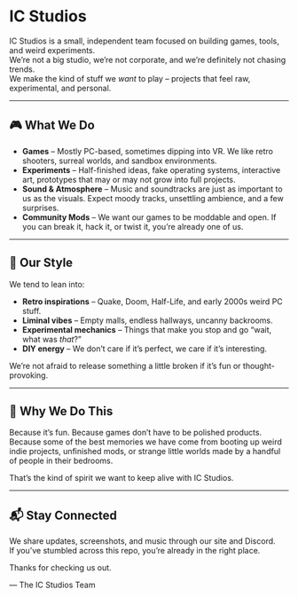 # IC Studios

IC Studios is a small, independent team focused on building games, tools, and weird experiments.  
We’re not a big studio, we’re not corporate, and we’re definitely not chasing trends.  
We make the kind of stuff we *want* to play – projects that feel raw, experimental, and personal.

---

## 🎮 What We Do

- **Games** – Mostly PC-based, sometimes dipping into VR. We like retro shooters, surreal worlds, and sandbox environments.  
- **Experiments** – Half-finished ideas, fake operating systems, interactive art, prototypes that may or may not grow into full projects.  
- **Sound & Atmosphere** – Music and soundtracks are just as important to us as the visuals. Expect moody tracks, unsettling ambience, and a few surprises.  
- **Community Mods** – We want our games to be moddable and open. If you can break it, hack it, or twist it, you’re already one of us.  

---

## 🌌 Our Style

We tend to lean into:
- **Retro inspirations** – Quake, Doom, Half-Life, and early 2000s weird PC stuff.  
- **Liminal vibes** – Empty malls, endless hallways, uncanny backrooms.  
- **Experimental mechanics** – Things that make you stop and go “wait, what was *that*?”  
- **DIY energy** – We don’t care if it’s perfect, we care if it’s interesting.  

We’re not afraid to release something a little broken if it’s fun or thought-provoking.  

---

## 🔮 Why We Do This

Because it’s fun. Because games don’t have to be polished products. Because some of the best memories we have come from booting up weird indie projects, unfinished mods, or strange little worlds made by a handful of people in their bedrooms.  

That’s the kind of spirit we want to keep alive with IC Studios.  

---

## 📬 Stay Connected

We share updates, screenshots, and music through our site and Discord.  
If you’ve stumbled across this repo, you’re already in the right place.  

Thanks for checking us out.  

— The IC Studios Team
